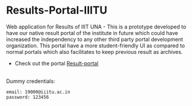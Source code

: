 # Results-Portal-IIITU
Web application for Results of IIIT UNA - This is a prototype developed to have our native result portal of the institute in future which could have increased the independency 
to any other third party portal development organization. This portal have a more student-friendly UI as compared to normal portals which also facilitates to keep previous result as 
archives.

- Check out the portal 
[Result-portal](https://iiitu-results.herokuapp.com/)

<br/>
Dummy credentials:

```
email: 19000@iiitu.ac.in
password: 123456
```
